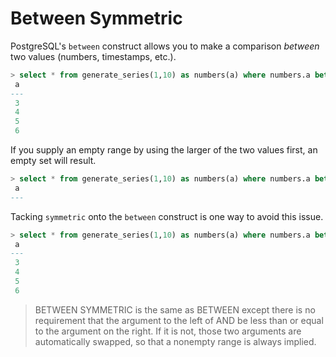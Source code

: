# Between Symmetric

PostgreSQL's `between` construct allows you to make a comparison _between_
two values (numbers, timestamps, etc.).

```sql
> select * from generate_series(1,10) as numbers(a) where numbers.a between 3 and 6;
 a
---
 3
 4
 5
 6
```

If you supply an empty range by using the larger of the two values first, an
empty set will result.

```sql
> select * from generate_series(1,10) as numbers(a) where numbers.a between 6 and 3;
 a
---
```

Tacking `symmetric` onto the `between` construct is one way to avoid this
issue.

```sql
> select * from generate_series(1,10) as numbers(a) where numbers.a between symmetric 6 and 3;
 a
---
 3
 4
 5
 6
```

> BETWEEN SYMMETRIC is the same as BETWEEN except there is no requirement
> that the argument to the left of AND be less than or equal to the argument
> on the right. If it is not, those two arguments are automatically swapped,
> so that a nonempty range is always implied.
